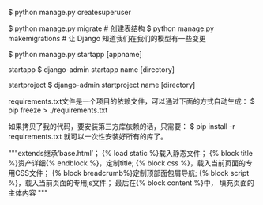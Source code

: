 $ python manage.py createsuperuser

$ python manage.py migrate   # 创建表结构
$ python manage.py makemigrations   # 让 Django 知道我们在我们的模型有一些变更

$ python manage.py startapp [appname]

startapp
$ django-admin startapp name [directory]

 startproject
$ django-admin startproject name [directory]


requirements.txt文件是一个项目的依赖文件，可以通过下面的方式自动生成：
$ pip freeze > ./requirements.txt

如果拷贝了我的代码，要安装第三方库依赖的话，只需要：
$ pip install -r requirements.txt
就可以一次性安装好所有的库了。


"""extends继承‘base.html’；
{% load static %}载入静态文件；
{% block title %}资产详细{% endblock %}，定制title;
{% block css %}，载入当前页面的专用CSS文件；
{% block breadcrumb%}定制顶部面包屑导航;
{% block script %}，载入当前页面的专用js文件；
最后在{% block content %}中， 填充页面的主体内容
"""

